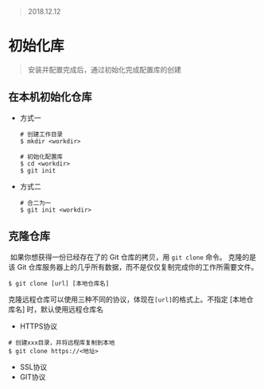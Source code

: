 > 2018.12.12

# 初始化库

> 安装并配置完成后，通过初始化完成配置库的创建

## 在本机初始化仓库

- 方式一

  ```shell
  # 创建工作目录
  $ mkdir <workdir>
  
  # 初始化配置库
  $ cd <workdir>
  $ git init
  ```


- 方式二

  ```shell
  # 合二为一
  $ git init <workdir>
  ```



## 克隆仓库

​	如果你想获得一份已经存在了的 Git 仓库的拷贝，用 `git clone` 命令。 克隆的是该 Git 仓库服务器上的几乎所有数据，而不是仅仅复制完成你的工作所需要文件。

```shell
$ git clone [url] [本地仓库名]
```

​	克隆远程仓库可以使用三种不同的协议，体现在`[url]`的格式上。不指定 [本地仓库名] 时，默认使用远程仓库名 

- HTTPS协议

```shell
# 创建xxx目录，并将远程库复制到本地
$ git clone https://<地址>
```

- SSL协议
- GIT协议